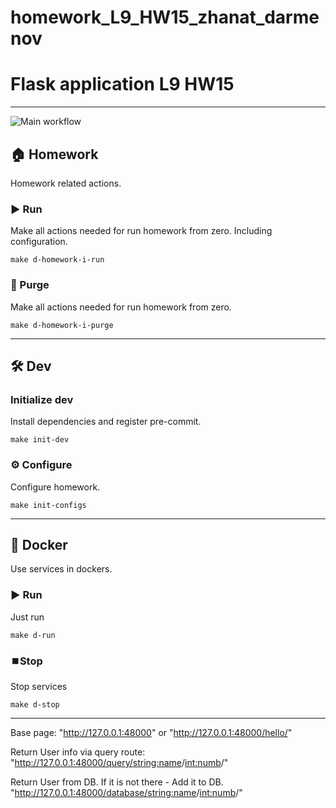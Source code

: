 # homework_L9_HW15_zhanat_darmenov


# Flask application  L9 HW15

---
![Main workflow](https://github.com/hillel-i-python-pro-i-2023-06-23/homework_L9_HW15_zhanat_darmenov/actions/workflows/main-workflow.yml/badge.svg)

## 🏠 Homework

Homework related actions.

### ▶️ Run

Make all actions needed for run homework from zero. Including configuration.

```shell
make d-homework-i-run
```

### 🚮 Purge

Make all actions needed for run homework from zero.

```shell
make d-homework-i-purge
```

---

## 🛠️ Dev

### Initialize dev

Install dependencies and register pre-commit.

```shell
make init-dev
```

### ⚙️ Configure

Configure homework.

```shell
make init-configs
```

---

## 🐳 Docker

Use services in dockers.

### ▶️ Run

Just run

```shell
make d-run
```

### ⏹️Stop

Stop services

```shell
make d-stop
```


---

Base page:
"http://127.0.0.1:48000" 
or
"http://127.0.0.1:48000/hello/"


Return User info via query route:
"http://127.0.0.1:48000/query/<string:name>/<int:numb>/"


Return User from DB. If it is not there - Add it to DB.
"http://127.0.0.1:48000/database/<string:name>/<int:numb>/"
